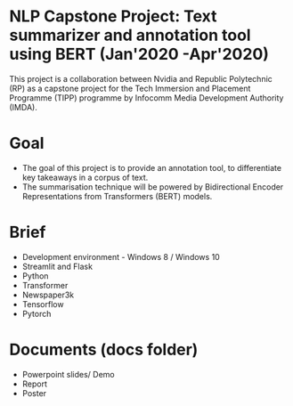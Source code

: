 # NLP Capstone Project: Text summarizer and annotation tool using BERT (Jan'2020 -Apr'2020)  
  
  
This project is a collaboration between Nvidia and Republic Polytechnic (RP) as a capstone project for the Tech Immersion and Placement Programme (TIPP) programme by Infocomm Media Development Authority (IMDA).

# Goal
- The goal of this project is to provide an annotation tool, to differentiate key takeaways in a corpus of text. 
- The summarisation technique will be powered by Bidirectional Encoder Representations from Transformers (BERT) models. 

# Brief
- Development environment - Windows 8 / Windows 10
- Streamlit and Flask
- Python
- Transformer
- Newspaper3k
- Tensorflow
- Pytorch

# Documents (docs folder)
- Powerpoint slides/ Demo
- Report
- Poster
